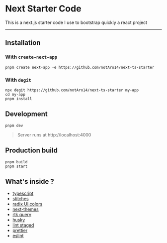 # Next Starter Code

This is a next.js starter code I use to bootstrap quickly a react project

---

## Installation

### With `create-next-app`

```shell
pnpm create next-app -e https://github.com/notAro14/next-ts-starter
```

### With `degit`

```shell
npx degit https://github.com/notAro14/next-ts-starter my-app
cd my-app
pnpm install
```

## Development

```shell
pnpm dev
```

> Server runs at http://localhost:4000

## Production build

```shell
pnpm build
pnpm start
```

## What's inside ?

- [typescript](https://www.typescriptlang.org/)
- [stitches](https://stitches.dev/)
- [radix UI colors](https://www.radix-ui.com/colors)
- [next-themes](https://github.com/pacocoursey/next-themes)
- [rtk query](https://react-query.tanstack.com/)
- [husky](https://typicode.github.io/husky/#/)
- [lint staged](https://github.com/okonet/lint-staged)
- [prettier](https://prettier.io/)
- [eslint](https://eslint.org/)
